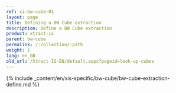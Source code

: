 ```yaml
---
ref: xi-bw-cube-01
layout: page
title: Defining a BW Cube extraction
description: Define a BW Cube extraction
product: xtract-is
parent: bw-cube
permalink: /:collection/:path
weight: 1
lang: en_GB
old_url: /Xtract-IS-EN/default.aspx?pageid=look-up-cubes
---
```

{% include _content/en/xis-specific/bw-cube/bw-cube-extraction-define.md %}
